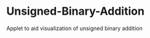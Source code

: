 Unsigned-Binary-Addition
========================

Applet to aid visualization of unsigned binary addition
